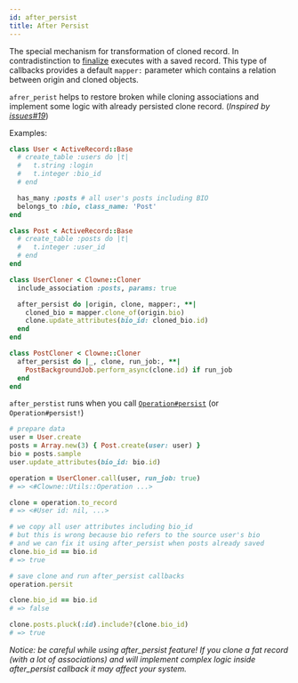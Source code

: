 ```yaml
---
id: after_persist
title: After Persist
---
```


The special mechanism for transformation of cloned record. In contradistinction to [finalize](finalize.md) executes with a saved record. This type of callbacks provides a default `mapper:` parameter which contains a relation between origin and cloned objects.

`afrer_perist` helps to restore broken while cloning associations and implement some logic with already persisted clone record. (_Inspired by [issues#19](https://github.com/palkan/clowne/issues/19)_)

Examples:

```ruby
class User < ActiveRecord::Base
  # create_table :users do |t|
  #   t.string :login
  #   t.integer :bio_id
  # end

  has_many :posts # all user's posts including BIO
  belongs_to :bio, class_name: 'Post'
end

class Post < ActiveRecord::Base
  # create_table :posts do |t|
  #   t.integer :user_id
  # end
end

class UserCloner < Clowne::Cloner
  include_association :posts, params: true

  after_persist do |origin, clone, mapper:, **|
    cloned_bio = mapper.clone_of(origin.bio)
    clone.update_attributes(bio_id: cloned_bio.id)
  end
end

class PostCloner < Clowne::Cloner
  after_persist do |_, clone, run_job:, **|
    PostBackgroundJob.perform_async(clone.id) if run_job
  end
end
```

`after_perstist` runs when you call [`Operation#persist`]('operation.md) (or `Operation#persist!`)

```ruby
# prepare data
user = User.create
posts = Array.new(3) { Post.create(user: user) }
bio = posts.sample
user.update_attributes(bio_id: bio.id)

operation = UserCloner.call(user, run_job: true)
# => <#Clowne::Utils::Operation ...>

clone = operation.to_record
# => <#User id: nil, ...>

# we copy all user attributes including bio_id
# but this is wrong because bio refers to the source user's bio
# and we can fix it using after_persist when posts already saved
clone.bio_id == bio.id
# => true

# save clone and run after_persist callbacks
operation.persit

clone.bio_id == bio.id
# => false

clone.posts.pluck(:id).include?(clone.bio_id)
# => true
```

_Notice: be careful while using after_persist feature! If you clone a fat record (with a lot of associations) and will implement complex logic inside after_persist callback it may affect your system._
